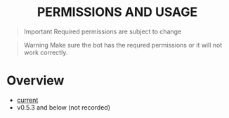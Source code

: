 <h1 align="center">
PERMISSIONS AND USAGE
</h1>

> Important
> Required permissions are subject to change
>

> Warning
> Make sure the bot has the requred permissions or it will not work correctly.
>

# Overview

- [current](./perm/054)
- v0.5.3 and below (not recorded)
